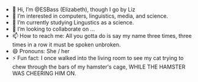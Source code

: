 - 👋 Hi, I’m @ESBass (Elizabeth), though I go by Liz
- 👀 I’m interested in computers, linguistics, media, and science.
- 🌱 I’m currently studying Lingustics as a science.
- 💞️ I’m looking to collaborate on ...
- 📫 How to reach me: All you gotta do is say my name three times, three times in a row it must be spoken unbroken.
- 😄 Pronouns: She / her
- ⚡ Fun fact: I once walked into the living room to see my cat trying to chew through the bars of my hamster's cage, WHILE THE HAMSTER WAS CHEERING HIM ON.

<!---
ESBass/ESBass is a ✨ special ✨ repository because its `README.md` (this file) appears on your GitHub profile.
You can click the Preview link to take a look at your changes.
--->
